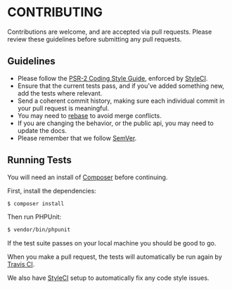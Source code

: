 CONTRIBUTING
============

Contributions are welcome, and are accepted via pull requests. Please review these guidelines before submitting any pull requests.

## Guidelines

* Please follow the [PSR-2 Coding Style Guide](http://www.php-fig.org/psr/psr-2/), enforced by [StyleCI](https://styleci.io/).
* Ensure that the current tests pass, and if you've added something new, add the tests where relevant.
* Send a coherent commit history, making sure each individual commit in your pull request is meaningful.
* You may need to [rebase](https://git-scm.com/book/en/v2/Git-Branching-Rebasing) to avoid merge conflicts.
* If you are changing the behavior, or the public api, you may need to update the docs.
* Please remember that we follow [SemVer](http://semver.org/).

## Running Tests

You will need an install of [Composer](https://getcomposer.org/) before continuing.

First, install the dependencies:

```bash
$ composer install
```

Then run PHPUnit:

```bash
$ vendor/bin/phpunit
```

If the test suite passes on your local machine you should be good to go.

When you make a pull request, the tests will automatically be run again by [Travis CI](https://travis-ci.org/).

We also have [StyleCI](https://styleci.io/) setup to automatically fix any code style issues.
